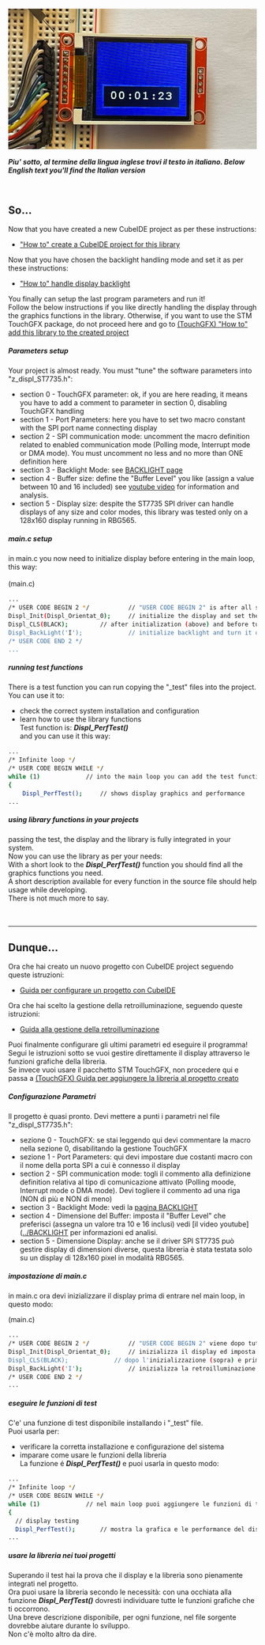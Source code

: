 
![Direct Handling](./direct.jpg)



_**Piu' sotto, al termine della lingua inglese trovi il testo in italiano. </i>**_
_**Below English text you'll find the Italian version</i>**_

<br>


## So...

Now that you have created a new CubeIDE project as per these instructions:

- ["How to" create a CubeIDE project for this library](../1-HOWTO)

Now that you have chosen the backlight handling mode and set it as per these instructions:

- ["How to" handle display backlight](../2-BACKLIGHT)


You finally can setup the last program parameters and run it!<br>
Follow the below instructions if you like directly handling the display through the graphics functions in the library.
Otherwise, if you want to use the STM TouchGFX package, do not proceed here and go to [(TouchGFX) "How to" add this library to the created project](../3A-TOUCHGFX)


##### Parameters setup
Your project is almost ready. You must "tune" the software parameters into "z_displ_ST7735.h":
- section 0 - TouchGFX parameter: ok, if you are here reading, it means you have to add a comment to parameter in section 0, disabling TouchGFX handling
- section 1 - Port Parameters: here you have to set two macro constant with the SPI port name connecting display
- section 2 - SPI communication mode: uncomment the macro definition related to enabled communication mode (Polling mode, Interrupt mode or DMA mode). You must uncomment no less and no more than ONE definition here
- section 3 - Backlight Mode: see [BACKLIGHT page](../2-BACKLIGHT)  
- section 4 - Buffer size: define the "Buffer Level" you like (assign a value between 10 and 16 included) see [youtube video](https://youtu.be/oWx1-WmTwag) for information and analysis.  
- section 5 - Display size: despite the ST7735 SPI driver can handle displays of any size and color modes, this library was tested only on a 128x160 display running in RBG565.  


##### main.c setup

in main.c you now need to initialize display before entering in the main loop, this way:<br>
<br>
  (main.c)
  ```sh
  ...
  /* USER CODE BEGIN 2 */			// "USER CODE BEGIN 2" is after all system initializations and before entering the main loop. Good place to initialize display
  Displ_Init(Displ_Orientat_0);		// initialize the display and set the initial display orientation (here is orientaton: 0°) - THIS FUNCTION MUST PRECEED ANY OTHER DISPLAY FUNCTION CALL.  
  Displ_CLS(BLACK);			// after initialization (above) and before turning on backlight (below), you can draw the initial display appearance. (here I'm just clearing display with a black background)
  Displ_BackLight('I');  			// initialize backlight and turn it on at init level
  /* USER CODE END 2 */
  ...
  ```

##### running test functions

There is a test function you can run copying the "_test" files into the project.<br>
You can use it to:<br>
-	check the correct system installation and configuration<br>
-	learn how to use the library functions<br>
Test function is: <i><b>Displ_PerfTest()</b></i><br>
and you can use it this way:<br>

  ```sh
  ...
  /* Infinite loop */
  /* USER CODE BEGIN WHILE */
  while (1) 			// into the main loop you can add the test functions
  {
	  Displ_PerfTest();		// shows display graphics and performance
  ...
  ```


##### using library functions in your projects

passing the test, the display and the library is fully integrated in your system.<br>
Now you can use the library as per your needs:<br>
With a short look to the <i><b>Displ_PerfTest()</b></i> function you should find all the graphics functions you need.<br> 
A short description available for every function in the source file should help usage while developing.<br>
There is not much more to say.<br>
<br>
<br>

---

## Dunque...
Ora che hai creato un nuovo progetto con CubeIDE project seguendo queste istruzioni:

- [Guida per configurare un progetto con CubeIDE](./1-HOWTO)

Ora che hai scelto la gestione della retroilluminazione, seguendo queste istruzioni:

- [Guida alla gestione della retroilluminazione](./2-BACKLIGHT)

Puoi finalmente configurare gli ultimi parametri ed eseguire il programma!
Segui le istruzioni sotto se vuoi gestire direttamente il display attraverso le funzioni grafiche della libreria.<br>
Se invece vuoi usare il pacchetto STM TouchGFX, non procedere qui e passa a [(TouchGFX) Guida per aggiungere la libreria al progetto creato](./2A-TOUCHGFX)


##### Configurazione Parametri
Il progetto è quasi pronto. Devi mettere a punti i parametri nel file "z_displ_ST7735.h":
- sezione 0 - TouchGFX: se stai leggendo qui devi commentare la macro nella sezione 0, disabilitando la gestione TouchGFX  
- sezione 1 - Port Parameters: qui devi impostare due costanti macro con il nome della porta SPI a cui è connesso il display
- section 2 - SPI communication mode: togli il commento alla definizione definition relativa al tipo di comunicazione attivato (Polling moode, Interrupt mode o DMA mode). Devi togliere il commento ad una riga (NON di più e NON di meno) 
- section 3 - Backlight Mode: vedi la [pagina BACKLIGHT](../2-BACKLIGHT)  
- section 4 - Dimensione del Buffer: imposta il "Buffer Level" che preferisci (assegna un valore tra 10 e 16 inclusi) vedi [il video youtube]([../BACKLIGHT](https://youtu.be/oWx1-WmTwag) per informazioni ed analisi.
- section 5 - Dimensione Display: anche se il driver SPI ST7735 può gestire display di dimensioni diverse, questa libreria è stata testata solo su un display di 128x160 pixel in modalità RBG565.  


##### impostazione di main.c 

in main.c ora devi inizializzare il display prima di entrare nel main loop, in questo modo:

  (main.c)
  ```sh
  ...
  /* USER CODE BEGIN 2 */			// "USER CODE BEGIN 2" viene dopo tutte le inizializzazioni del sistema e prima del main loop
  Displ_Init(Displ_Orientat_0);		// inizializza il display ed imposta l'orientamento iniziale - QUESTA FUNZIONE DEVE PRECEDERE OGNI ALTRA FUNZIONE DELLA LIBRERIA
  Displ_CLS(BLACK);				// dopo l'inizializzazione (sopra) e prima di accendere la retroilluminazione (sotto), puoi impostare la schermata iniziale. (qui semplicemente cancello lo schermo con uno sfondo nero) 
  Displ_BackLight('I');  			// inizializza la retroilluminazione e la accende al livello init 
  /* USER CODE END 2 */
  ...
  ```

##### eseguire le funzioni di test

C'e' una funzione di test disponibile installando i "_test" file.<br>
Puoi usarla per:<br>
-	verificare la corretta installazione e configurazione del sistema<br>
-	imparare come usare le funzioni della libreria<br>
La funzione é <i><b>Displ_PerfTest()</b></i> e puoi usarla in questo modo:
  ```sh
  ...
  /* Infinite loop */
  /* USER CODE BEGIN WHILE */
  while (1) 			// nel main loop puoi aggiungere le funzioni di test
  {
	// display testing
	Displ_PerfTest();		// mostra la grafica e le performance del display
  ...
  ```

##### usare la libreria nei tuoi progetti

Superando il test hai la prova che il display e la libreria sono pienamente integrati nel progetto.<br>
Ora puoi usare la libreria secondo le necessità: con una occhiata alla funzione <i><b>Displ_PerfTest()</b></i> dovresti individuare tutte le funzioni grafiche che ti occorrono.<br> 
Una breve descrizione disponibile, per ogni funzione, nel file sorgente dovrebbe aiutare durante lo sviluppo.<br>
Non c'è molto altro da dire.<br>
